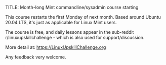TITLE: Month-long Mint commandline/sysadmin course starting 

This course restarts the first Monday of next month. Based around Ubuntu 20.04 LTS, it's just as applicable for Linux Mint users.

The course is free, and daily lessons appear in the sub-reddit r/linuxupskillchallenge - which is also used for support/discussion.

More detail at: https://LinuxUpskillChallenge.org

Any feedback very welcome.

